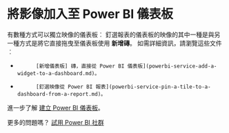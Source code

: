 <properties
   pageTitle="將影像加入至 Power BI 儀表板"
   description="如何將影像加入至 Power BI 儀表板上的文件。"
   services="powerbi"
   documentationCenter=""
   authors="mihart"
   manager="mblythe"
   backup=""
   editor=""
   tags=""
   featuredVideoId="_3q6VEBhGew"
   qualityFocus="monitoring"
   qualityDate=""/>

<tags
   ms.service="powerbi"
   ms.devlang="NA"
   ms.topic="article"
   ms.tgt_pltfrm="NA"
   ms.workload="powerbi"
   ms.date="10/08/2016"
   ms.author="mihart"/>

# 將影像加入至 Power BI 儀表板

有數種方式可以獨立映像的儀表板︰ 釘選報表的儀表板的映像的其中一種是與另一種方式是將它直接拖曳至儀表板使用 **新增磚**。  如需詳細資訊，請瀏覽這些文件︰

-   
            [新增儀表板] 磚，直接從 Power BI 儀表板](powerbi-service-add-a-widget-to-a-dashboard.md)。
-   
            [釘選映像從 Power BI 報表](powerbi-service-pin-a-tile-to-a-dashboard-from-a-report.md)。

進一步了解 [建立 Power BI 儀表板](powerbi-service-create-a-dashboard.md)。

更多的問題嗎？ [試用 Power BI 社群](http://community.powerbi.com/)
